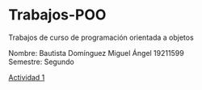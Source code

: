 # Trabajos-POO
Trabajos de curso de programación orientada a objetos

Nombre: Bautista Domínguez Miguel Ángel 19211599    
Semestre: Segundo   

[Actividad 1](./Setup/README.md)


